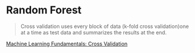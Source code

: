 # Random Forest

> Cross validation uses every block of data (k-fold cross validation)one at a time as test data and summarizes the results at the end.



[Machine Learning Fundamentals: Cross Validation](https://www.youtube.com/watch?v=fSytzGwwBVw&feature=youtu.be)

